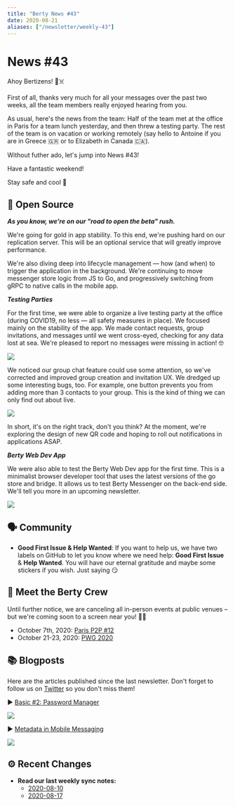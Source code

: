 ```yaml
---
title: "Berty News #43"
date: 2020-08-21
aliases: ["/newsletter/weekly-43"]
---
```



# News #43

Ahoy Bertizens! 🏴☠️

First of all, thanks very much for all your messages over the past two weeks, all the team members really enjoyed hearing from you. 

As usual, here's the news from the team: Half of the team met at the office in Paris for a team lunch yesterday, and then threw a testing party. The rest of the team is on vacation or working remotely (say hello to Antoine if you are in Greece 🇬🇷 or to Elizabeth in Canada 🇨🇦). 

Without futher ado, let's jump into News #43! 

Have a fantastic weekend!

Stay safe and cool 🧡


## 🚀 Open Source

***As you know, we're on our "road to open the beta" rush.***

We're going for gold in app stability. To this end, we're pushing hard on our replication server. This will be an optional service that will greatly improve performance. 

We're also diving deep into lifecycle management — how (and when) to trigger the application in the background. We're continuing to move messenger store logic from JS to Go, and progressively switching from gRPC to native calls in the mobile app.

***Testing Parties***

For the first time, we were able to organize a live testing party at the office (during COVID19, no less — all safety measures in place). We focused mainly on the stability of the app. We made contact requests, group invitations, and messages until we went cross-eyed, checking for any data lost at sea. We're pleased to report no messages were missing in action! 🤓

![](https://i.imgur.com/EIBHUnF.png)


We noticed our group chat feature could use some attention, so we've corrected and improved group creation and invitation UX. We dredged up some interesting bugs, too. For example, one button prevents you from adding more than 3 contacts to your group. This is the kind of thing we can only find out about live.  

![](https://i.imgur.com/PIwVnfc.png)

In short, it's on the right track, don't you think? At the moment, we're exploring the design of new QR code and hoping to roll out notifications in applications ASAP.

***Berty Web Dev App***

We were also able to test the Berty Web Dev app for the first time. This is a minimalist browser developer tool that uses the latest versions of the go store and bridge. It allows us to test Berty Messenger on the back-end side. We'll tell you more in an upcoming newsletter. 

![](https://i.imgur.com/sR3uNSl.png)


## 🗣️ Community

* **Good First Issue & Help Wanted**: If you want to help us, we have two labels on GitHub to let you know where we need help: **Good First Issue** & **Help Wanted**. You will have our eternal gratitude and maybe some stickers if you wish. Just saying 😏

## 🎉 Meet the Berty Crew

Until further notice, we are canceling all in-person events at public venues – but we're coming soon to a screen near you! 🚧🚧

* October 7th, 2020: [Paris P2P #12](https://p2p.paris/en/event/monthly-12/)
* October 21-23, 2020: [PWG 2020](https://www.planetiers.com/worldgathering/)

## 📚 Blogposts

Here are the articles published since the last newsletter. Don't forget to follow us on [Twitter](https://twitter.com/berty) so you don't miss them! 

▶️ [Basic #2: Password Manager](https://berty.tech/blog/best-password-manager/)

![](https://i.imgur.com/gRtsVOE.png)


▶️ [Metadata in Mobile Messaging](https://berty.tech/blog/metadata-mobile-messaging/) 

![](https://i.imgur.com/FpHFKCF.jpg)



## ⚙️ Recent Changes


* **Read our last weekly sync notes:**
    * [2020-08-10](https://github.com/berty/community/blob/master/meeting-notes/2020/Q3/2020-08-10--staff-team-weekly-sync.md)
    * [2020-08-17](https://github.com/berty/community/blob/master/meeting-notes/2020/Q3/2020-08-17--staff-team-weekly-sync.md)

